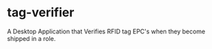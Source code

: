 # tag-verifier
A Desktop Application that Verifies RFID tag EPC's when they become shipped in a role.
